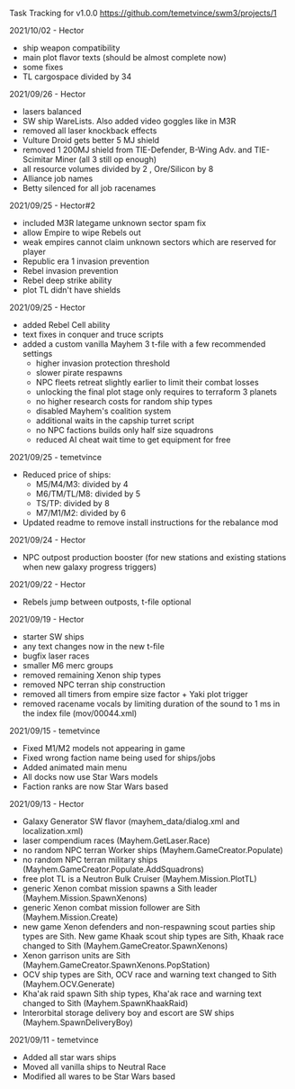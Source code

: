 Task Tracking for v1.0.0
https://github.com/temetvince/swm3/projects/1

2021/10/02 - Hector
- ship weapon compatibility
- main plot flavor texts (should be almost complete now)
- some fixes
- TL cargospace divided by 34

2021/09/26 - Hector
- lasers balanced
- SW ship WareLists. Also added video goggles like in M3R
- removed all laser knockback effects
- Vulture Droid gets better 5 MJ shield
- removed 1 200MJ shield from TIE-Defender, B-Wing Adv. and TIE-Scimitar Miner (all 3 still op enough)
- all resource volumes divided by 2 , Ore/Silicon by 8
- Alliance job names
- Betty silenced for all job racenames


2021/09/25 - Hector#2
- included M3R lategame unknown sector spam fix
- allow Empire to wipe Rebels out
- weak empires cannot claim unknown sectors which are reserved for player
- Republic era 1 invasion prevention
- Rebel invasion prevention
- Rebel deep strike ability
- plot TL didn't have shields

2021/09/25 - Hector
- added Rebel Cell ability
- text fixes in conquer and truce scripts
- added a custom vanilla Mayhem 3 t-file with a few recommended settings
    - higher invasion protection threshold
    - slower pirate respawns
    - NPC fleets retreat slightly earlier to limit their combat losses
    - unlocking the final plot stage only requires to terraform 3 planets
    - no higher research costs for random ship types
    - disabled Mayhem's coalition system
    - additional waits in the capship turret script
    - no NPC factions builds only half size squadrons
    - reduced AI cheat wait time to get equipment for free

2021/09/25 - temetvince
- Reduced price of ships:
    - M5/M4/M3: divided by 4
    - M6/TM/TL/M8: divided by 5
    - TS/TP: divided by 8
    - M7/M1/M2: divided by 6
- Updated readme to remove install instructions for the rebalance mod

2021/09/24 - Hector
- NPC outpost production booster (for new stations and existing stations when new galaxy progress triggers)

2021/09/22 - Hector
- Rebels jump between outposts, t-file optional

2021/09/19 - Hector
- starter SW ships
- any text changes now in the new t-file
- bugfix laser races
- smaller M6 merc groups
- removed remaining Xenon ship types
- removed NPC terran ship construction
- removed all timers from empire size factor + Yaki plot trigger
- removed racename vocals by limiting duration of the sound to 1 ms in the index file (mov/00044.xml)

2021/09/15 - temetvince
- Fixed M1/M2 models not appearing in game
- Fixed wrong faction name being used for ships/jobs
- Added animated main menu
- All docks now use Star Wars models
- Faction ranks are now Star Wars based

2021/09/13 - Hector
- Galaxy Generator SW flavor (mayhem_data/dialog.xml and localization.xml)
- laser compendium races (Mayhem.GetLaser.Race)
- no random NPC terran Worker ships (Mayhem.GameCreator.Populate)
- no random NPC terran military ships (Mayhem.GameCreator.Populate.AddSquadrons)
- free plot TL is a Neutron Bulk Cruiser (Mayhem.Mission.PlotTL)
- generic Xenon combat mission spawns a Sith leader (Mayhem.Mission.SpawnXenons)
- generic Xenon combat mission follower are Sith (Mayhem.Mission.Create)
- new game Xenon defenders and non-respawning scout parties ship types are Sith. New game Khaak scout ship types are Sith, Khaak race changed to Sith (Mayhem.GameCreator.SpawnXenons)
- Xenon garrison units are Sith (Mayhem.GameCreator.SpawnXenons.PopStation)
- OCV ship types are Sith, OCV race and warning text changed to Sith (Mayhem.OCV.Generate)
- Kha'ak raid spawn Sith ship types, Kha'ak race and warning text changed to Sith (Mayhem.SpawnKhaakRaid)
- Interorbital storage delivery boy and escort are SW ships (Mayhem.SpawnDeliveryBoy)

2021/09/11 - temetvince
- Added all star wars ships
- Moved all vanilla ships to Neutral Race
- Modified all wares to be Star Wars based
